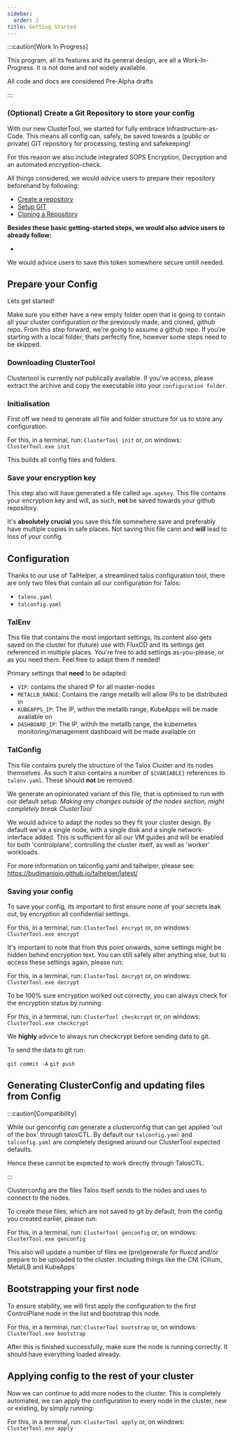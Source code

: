 ```yaml
---
sidebar:
  order: 2
title: Getting Started
---
```


:::caution[Work In Progress]

This program, all its features and its general design, are all a Work-In-Progress. It is not done and not widely available.

All code and docs are considered Pre-Alpha drafts

:::

### (Optional) Create a Git Repository to store your config

With our new ClusterTool, we started for fully embrace Infrastructure-as-Code.
This means all config can, safely, be saved towards a (public *or* private) GIT repository for processing, testing and safekeeping!

For this reason we also include integrated SOPS Encryption, Decryption and an automated encryption-check.

All things considered, we would advice users to prepare their repository beforehand by following:

- [Create a repository](https://docs.github.com/en/repositories/creating-and-managing-repositories/quickstart-for-repositories)
- [Setup GIT](https://docs.github.com/en/get-started/getting-started-with-git/set-up-git)
- [Cloning a Repository](https://docs.github.com/en/repositories/creating-and-managing-repositories/cloning-a-repository)

**Besides these basic getting-started steps, we would also advice users to already follow:**

- [](https://docs.github.com/en/authentication/keeping-your-account-and-data-secure/managing-your-personal-access-tokens#creating-a-personal-access-token-classic)

We would advice users to save this token somewhere secure untill needed.


## Prepare your Config

Lets get started!

Make sure you either have a new empty folder open that is going to contain all your cluster configuration *or* the previously made, and cloned, github repo.
From this step forward, we're going to assume a github repo. If you're starting with a local folder, thats perfectly fine, however some steps need to be skipped.

### Downloading ClusterTool

Clustertool is currently not publically available.
If you've access, please extract the archive and copy the executable into your `configuration folder`.

### Initialisation

First off we need to generate all file and folder structure for us to store any configuration.

For this, in a terminal, run:
`ClusterTool init`
or, on windows: `ClusterTool.exe init`

This builds all config files and folders.

### Save your encryption key

This step also will have generated a file called `age.agekey`.
This file contains your encryption key and will, as such, **not** be saved towards your github repository.

It's **absolutely crucial** you save this file somewhere save and preferably have multiple copies in safe places.
Not saving this file cann and **will** lead to loss of your config.


## Configuration

Thanks to our use of TalHelper, a streamlined talos configuration tool, there are only two files that contain all our configuration for Talos:

- `talenv.yaml`
- `talconfig.yaml`


### TalEnv

This file that contains the most important settings, its content also gets saved on the cluster for (future) use with FluxCD and its settings get referenced in multiple places.
You're free to add settings as-you-please, or as you need them. Feel free to adapt them if needed!

Primary settings that **need** to be adapted:

- `VIP`: contains the shared IP for all master-nodes
- `METALLB_RANGE`: Contains the range metallb will allow IPs to be distributed in
- `KUBEAPPS_IP`: The IP, within the metallb range, KubeApps will be made available on
- `DASHBOARD_IP`: The IP, withih the metallb range, the kubernetes monitoring/management dashboard will be made available on

### TalConfig

This file contains purely the structure of the Talos Cluster and its nodes themselves. As such it also contains a number of `${VARIABLE}` references to `talenv.yaml`. These should **not** be removed.

We generate an opinionated variant of this file, that is optimised to run with our default setup.
*Making any changes outside of the nodes section, might completely break ClusterTool*

We would advice to adapt the nodes so they fit your cluster design.
By default we've a single node, with a single disk and a single network-interface added.
This is sufficient for all our VM guides and will be enabled for both 'controlplane', controlling the cluster itself, as well as 'worker' workloads.

For more information on talconfig.yaml and talhelper, please see:
https://budimanjojo.github.io/talhelper/latest/

### Saving your config

To save your config, its important to first ensure none of your secrets leak out, by encryption all confidential settings.

For this, in a terminal, run:
`ClusterTool encrypt`
or, on windows: `ClusterTool.exe encrypt`


It's important to note that from this point onwards, some settings might be hidden behind encryption text.
You can still safely alter anything else, but to access these settings again, please run:

For this, in a terminal, run:
`ClusterTool decrypt`
or, on windows: `ClusterTool.exe decrypt`


To be 100% sure encryption worked out correctly, you can always check for the encryption status by running:

For this, in a terminal, run:
`ClusterTool checkcrypt`
or, on windows: `ClusterTool.exe checkcrypt`

We **highly** advice to always run checkcrypt before sending data to git.

To send the data to git run:

`git commit -A`
`git push`


## Generating ClusterConfig and updating files from Config

:::caution[Compatibility]

While our genconfig *can* generate a clusterconfig that can get applied 'out of the box' through talosCTL.
By default our `talconfig.yaml` and `talconfig.yaml` are completely designed around our ClusterTool expected defaults.

Hence these cannot be expected to work directly through TalosCTL.

:::

Clusterconfig are the files Talos itself sends to the nodes and uses to connect to the nodes.

To create these files, which are not saved to git by default, from the config you created earlier, please run:

For this, in a terminal, run:
`ClusterTool genconfig`
or, on windows: `ClusterTool.exe genconfig`

This also will update a number of files we (pre)generate for fluxcd and/or prepare to be uploaded to the cluster.
Including things like the CNI (Cilium, MetalLB and KubeApps`

## Bootstrapping your first node

To ensure stability, we will first apply the configuration to the first ControlPlane node in the list and bootstrap this node.

For this, in a terminal, run:
`ClusterTool bootstrap`
or, on windows: `ClusterTool.exe bootstrap`

After this is finished successfully, make sure the node is running correctly.
It should have everything loaded already.


## Applying config to the rest of your cluster

Now we can continue to add more nodes to the cluster.
This is completely automated, we can apply the configuration to every node in the cluster, new or existing, by simply running:

For this, in a terminal, run:
`ClusterTool apply`
or, on windows: `ClusterTool.exe apply`

